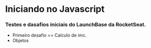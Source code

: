 # Iniciando no Javascript

### Testes e dasafios iniciais do LaunchBase da RocketSeat.

- Primeiro desafio == Calculo de imc.
- Objetos
